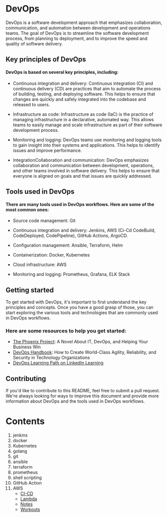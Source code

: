 


# DevOps

DevOps is a software development approach that emphasizes collaboration, communication, and automation between development and operations teams. The goal of DevOps is to streamline the software development process, from planning to deployment, and to improve the speed and quality of software delivery.

## Key principles of DevOps

#### DevOps is based on several key principles, including:

- Continuous integration and delivery: Continuous integration (CI) and continuous delivery (CD) are practices that aim to automate the process of building, testing, and deploying software. This helps to ensure that changes are quickly and safely integrated into the codebase and released to users.

- Infrastructure as code: Infrastructure as code (IaC) is the practice of managing infrastructure in a declarative, automated way. This allows teams to easily manage and scale infrastructure as part of their software development process.
- Monitoring and logging: DevOps teams use monitoring and logging tools to gain insight into their systems and applications. This helps to identify issues and improve performance.
- IntegrationCollaboration and communication: DevOps emphasizes collaboration and communication between development, operations, and other teams involved in software delivery. This helps to ensure that everyone is aligned on goals and that issues are quickly addressed.

## Tools used in DevOps

#### There are many tools used in DevOps workflows. Here are some of the most common ones:

- Source code management: Git

- Continuous integration and delivery: Jenkins,  AWS (Ci-Cd CodeBuild, CodeDeployed, CodePipeline), GitHub Actions, ArgoCD.

- Configuration management: Ansible, Terraform, Helm

- Containerization: Docker, Kubernetes

- Cloud infrastructure: AWS

- Monitoring and logging: Prometheus, Grafana, ELK Stack

## Getting started

To get started with DevOps, it's important to first understand the key principles and concepts. Once you have a good grasp of those, you can start exploring the various tools and technologies that are commonly used in DevOps workflows.

### Here are some resources to help you get started:

- [The Phoenix Project](https://www.amazon.com/Phoenix-Project-DevOps-Helping-Business/dp/0988262592): A Novel About IT, DevOps, and Helping Your Business Win
- [DevOps Handbook](https://www.amazon.com/DevOps-Handbook-World-Class-Reliability-Organizations/dp/1942788002): How to Create World-Class Agility, Reliability, and Security in Technology Organizations
- [DevOps Learning Path on LinkedIn Learning](https://www.linkedin.com/learning/paths/become-a-devops-engineer)

## Contributing

If you'd like to contribute to this README, feel free to submit a pull request. We're always looking for ways to improve this document and provide more information about DevOps and the tools used in DevOps workflows.





















# Contents 
1. jenkins
1. docker
1. Kubernetes
1. golang
1. git
1. ansible
1. terraform 
1. prometheus 
1. shell scripting
1. GitHub Action
1. AWS 
    - [CI-CD](https://github.com/AmalAsokakumar/dev-ops/tree/main/AWS/CICD)
    - [Lambda](https://github.com/AmalAsokakumar/dev-ops/tree/main/AWS/Lambda)
    - [Notes](https://github.com/AmalAsokakumar/dev-ops/tree/main/AWS/notes)
    - [Workouts](https://github.com/AmalAsokakumar/dev-ops/tree/main/AWS/workout/Code%20and%20Files)
